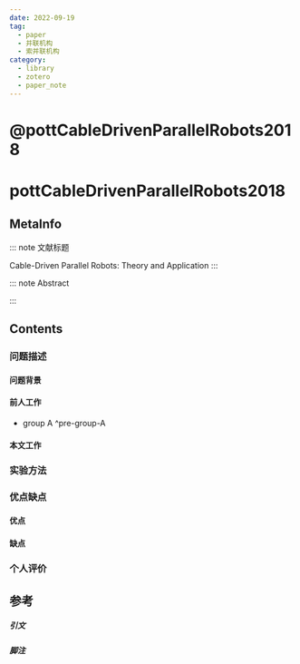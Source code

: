 ```yaml
---
date: 2022-09-19
tag:
  - paper
  - 并联机构
  - 索并联机构
category:
  - library
  - zotero
  - paper_note
---
```


# @pottCableDrivenParallelRobots2018


# pottCableDrivenParallelRobots2018

## MetaInfo

::: note 文献标题

 Cable-Driven Parallel Robots: Theory and Application
:::

::: note Abstract


:::


## Contents

### 问题描述

#### 问题背景

#### 前人工作

- group A ^pre-group-A


#### 本文工作

### 实验方法


### 优点缺点

#### 优点

#### 缺点

### 个人评价

## 参考

##### 引文



##### 脚注
